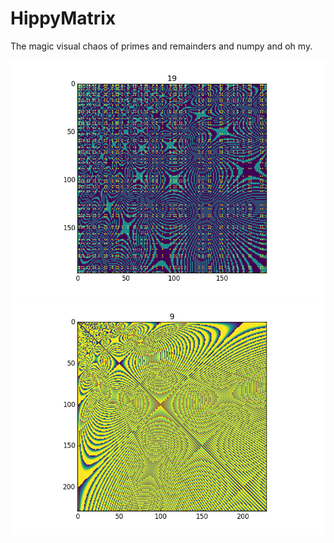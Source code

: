 # HippyMatrix
The magic visual chaos of primes and remainders and numpy and oh my. 

![magic](hippy_matrix.png)
![magic](hippy_matrix3.png)
